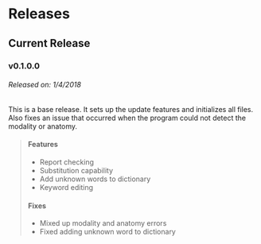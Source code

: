 # Releases

## Current Release
### v0.1.0.0
###### Released on: 1/4/2018
This is a base release. It sets up the update features and initializes all files.
Also fixes an issue that occurred when the program could not detect the modality or anatomy.
> #### Features
> * Report checking
> * Substitution capability
> * Add unknown words to dictionary
> * Keyword editing
> #### Fixes
> * Mixed up modality and anatomy errors
> * Fixed adding unknown word to dictionary
